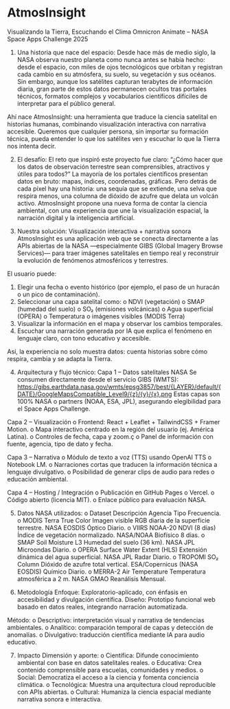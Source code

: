 # AtmosInsight

Visualizando la Tierra, Escuchando el Clima Omnicron Animate – NASA Space Apps Challenge 2025

1. Una historia que nace del espacio:
Desde hace más de medio siglo, la NASA observa nuestro planeta como nunca antes se había hecho: desde el espacio, con miles de ojos tecnológicos que orbitan y registran cada cambio en su atmósfera, su suelo, su vegetación y sus océanos.
Sin embargo, aunque los satélites capturan terabytes de información diaria, gran parte de estos datos permanecen ocultos tras portales técnicos, formatos complejos y vocabularios científicos difíciles de interpretar para el público general.

Ahí nace AtmosInsight: una herramienta que traduce la ciencia satelital en historias humanas, combinando visualización interactiva con narrativa accesible.
Queremos que cualquier persona, sin importar su formación técnica, pueda entender lo que los satélites ven y escuchar lo que la Tierra nos intenta decir.

2. El desafío:
El reto que inspiró este proyecto fue claro:
“¿Cómo hacer que los datos de observación terrestre sean comprensibles, atractivos y útiles para todos?”
La mayoría de los portales científicos presentan datos en bruto: mapas, índices, coordenadas, gráficas. Pero detrás de cada píxel hay una historia: una sequía que se extiende, una selva que respira menos, una columna de dióxido de azufre que delata un volcán activo.
AtmosInsight propone una nueva forma de contar la ciencia ambiental, con una experiencia que une la visualización espacial, la narración digital y la inteligencia artificial.

3. Nuestra solución:
Visualización interactiva + narrativa sonora
AtmosInsight es una aplicación web que se conecta directamente a las APIs abiertas de la NASA —especialmente GIBS (Global Imagery Browse Services)— para traer imágenes satelitales en tiempo real y reconstruir la evolución de fenómenos atmosféricos y terrestres.

El usuario puede:
1. Elegir una fecha o evento histórico (por ejemplo, el paso de un huracán o un pico de contaminación).
2. Seleccionar una capa satelital como:
  o	NDVI (vegetación)
  o	SMAP (humedad del suelo)
  o	SO₂ (emisiones volcánicas)
  o	Agua superficial (OPERA)
  o	Temperatura o imágenes visibles (MODIS Terra)
3. Visualizar la información en el mapa y observar los cambios temporales.
4. Escuchar una narración generada por IA que explica el fenómeno en lenguaje claro, con tono educativo y accesible.

Así, la experiencia no solo muestra datos: cuenta historias sobre cómo respira, cambia y se adapta la Tierra.

4. Arquitectura y flujo técnico:
Capa 1 – Datos satelitales NASA
Se consumen directamente desde el servicio GIBS (WMTS):
https://gibs.earthdata.nasa.gov/wmts/epsg3857/best/{LAYER}/default/{DATE}/GoogleMapsCompatible_Level9/{z}/{y}/{x}.png
Estas capas son 100% NASA o partners (NOAA, ESA, JPL), asegurando elegibilidad para el Space Apps Challenge.

Capa 2 – Visualización
  o	Frontend: React + Leaflet + TailwindCSS + Framer Motion.
  o	Mapa interactivo centrado en la región del usuario (ej. América Latina).
  o	Controles de fecha, capa y zoom.ç
  o	Panel de información con fuente, agencia, tipo de dato y fecha.

Capa 3 – Narrativa
  o	Módulo de texto a voz (TTS) usando OpenAI TTS o Notebook LM.
  o	Narraciones cortas que traducen la información técnica a lenguaje divulgativo.
  o	Posibilidad de generar clips de audio para redes o educación ambiental.

Capa 4 – Hosting / Integración
  o	Publicación en GitHub Pages o Vercel.
  o	Código abierto (licencia MIT).
  o	Enlace público para evaluación NASA.

5. Datos NASA utilizados:
  o	Dataset	Descripción	Agencia	Tipo	Frecuencia.
  o	MODIS Terra True Color	Imagen visible RGB diaria de la superficie terrestre.	NASA EOSDIS	Óptico	Diario.
  o	VIIRS NOAA-20 NDVI (8 días)	Índice de vegetación normalizado.	NASA/NOAA	Biofísico	8 días.
  o	SMAP Soil Moisture L3	Humedad del suelo (36 km).	NASA JPL	Microondas	Diario.
  o	OPERA Surface Water Extent (HLS)	Extensión dinámica del agua superficial.	NASA JPL	Radar	Diario.
  o	TROPOMI SO₂ Column	Dióxido de azufre total vertical.	ESA/Copernicus (NASA EOSDIS)	Químico	Diario.
  o	MERRA-2 Air Temperature	Temperatura atmosférica a 2 m.	NASA GMAO	Reanálisis	Mensual.

7. Metodología
Enfoque: Exploratorio-aplicado, con énfasis en accesibilidad y divulgación científica.
Diseño: Prototipo funcional web basado en datos reales, integrando narración automatizada.

Método:
  o	Descriptivo: interpretación visual y narrativa de tendencias ambientales.
  o	Analítico: comparación temporal de capas y detección de anomalías.
  o	Divulgativo: traducción científica mediante IA para audio educativo.

7. Impacto
Dimensión	y aporte:
  o	Científica: Difunde conocimiento ambiental con base en datos satelitales reales.
  o	Educativa: Crea contenido comprensible para escuelas, comunidades y medios.
  o	Social: Democratiza el acceso a la ciencia y fomenta conciencia climática.
  o	Tecnológica: Muestra una arquitectura cloud reproducible con APIs abiertas.
  o	Cultural: Humaniza la ciencia espacial mediante narrativa sonora e interactiva.
